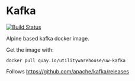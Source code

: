 # Kafka

[![Build Status](https://drone.prod.merit.uw.systems/api/badges/utilitywarehouse/uw-kafka/status.svg)](https://drone.prod.merit.uw.systems/utilitywarehouse/uw-kafka)

Alpine based kafka docker image.

Get the image with:

```
docker pull quay.io/utilitywarehouse/uw-kafka
```

Follows https://github.com/apache/kafka/releases
